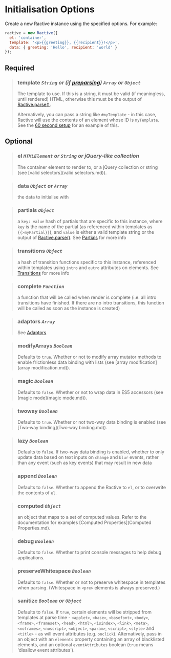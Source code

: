 # Initialisation Options

Create a new Ractive instance using the specified options. For example:

```js
ractive = new Ractive({
  el: 'container',
  template: '<p>{{greeting}}, {{recipient}}!</p>',
  data: { greeting: 'Hello', recipient: 'world' }
});
```

## Required

> ### **template** *`String` or (if [preparsing](preparsing.md)) `Array` or `Object`*
> The template to use. If this is a string, it must be valid (if meaningless, until rendered) HTML, otherwise this must be the output of [Ractive.parse()](Ractive.parse().md).
>
> Alternatively, you can pass a string like `#myTemplate` - in this case, Ractive will use the contents of an element whose ID is `myTemplate`. See the [60 second setup](http://ractivejs.org/60-second-setup) for an example of this.


## Optional

> ### el *`HTMLElement` or `String` or jQuery-like collection*
> The container element to render to, or a jQuery collection or string (see [valid selectors](valid selectors.md)).

> ### data *`Object` or `Array`*
> the data to initialise with

> ### partials *`Object`*
> a `key: value` hash of partials that are specific to this instance, where `key` is the name of the partial (as referenced within templates as `{{>myPartial}}`), and `value` is either a valid template string or the output of [Ractive.parse()](Ractive.parse().md). See [Partials](Partials.md) for more info

> ### transitions *`Object`*
> a hash of transition functions specific to this instance, referenced within templates using `intro` and `outro` attributes on elements. See [Transitions](Transitions.md) for more info

> ### complete *`Function`*
> a function that will be called when render is complete (i.e. all intro transitions have finished. If there are no intro transitions, this function will be called as soon as the instance is created)

> ### adaptors *`Array`*
> See [Adaptors](Adaptors.md)

> ### modifyArrays *`Boolean`*
> Defaults to `true`. Whether or not to modify array mutator methods to enable frictionless data binding with lists (see [array modification](array modification.md)).

> ### magic *`Boolean`*
> Defaults to `false`. Whether or not to wrap data in ES5 accessors (see [magic mode](magic mode.md)).

> ### twoway *`Boolean`*
> Defaults to `true`. Whether or not two-way data binding is enabled (see [Two‐way binding](Two‐way binding.md)).

> ### lazy *`Boolean`*
> Defaults to `false`. If two-way data binding is enabled, whether to only update data based on text inputs on `change` and `blur` events, rather than any event (such as key events) that may result in new data

> ### append *`Boolean`*
> Defaults to `false`. Whether to append the Ractive to `el`, or to overwrite the contents of `el`.

> ### computed *`Object`*
> an object that maps to a set of computed values. Refer to the documentation for examples [Computed Properties](Computed Properties.md).

> ### debug *`Boolean`*
> Defaults to `false`. Whether to print console messages to help debug applications.

> ### preserveWhitespace *`Boolean`*
> Defaults to `false`. Whether or not to preserve whitespace in templates when parsing. (Whitespace in `<pre>` elements is always preserved.)

> ### sanitize *`Boolean` or `Object`*
> Defaults to `false`. If `true`, certain elements will be stripped from templates at parse time - `<applet>`, `<base>`, `<basefont>`, `<body>`, `<frame>`, `<frameset>`, `<head>`, `<html>`, `<isindex>`, `<link>`, `<meta>`, `<noframes>`, `<noscript>`, `<object>`, `<param>`, `<script>`, `<style>` and `<title>` - as will event attributes (e.g. `onclick`). Alternatively, pass in an object with an `elements` property containing an array of blacklisted elements, and an optional `eventAttributes` boolean (`true` means 'disallow event attributes').
